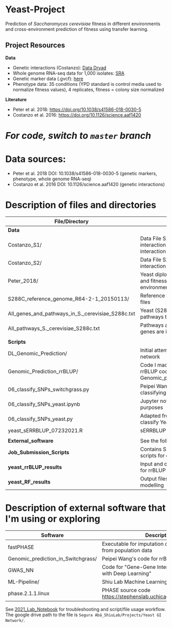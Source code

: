 # Yeast-Project
Prediction of *Saccharomyces cerevisiae* fitness in different environments and cross-environment prediction of fitness using transfer learning.

## Project Resources
__Data__
- Genetic interactions (Costanzo): [Data Dryad](https://datadryad.org/stash/dataset/doi:10.5061/dryad.4291s)  
- Whole genome RNA-seq data for 1,000 isolates: [SRA](https://www.ebi.ac.uk/ena/browser/view/PRJEB13017)
- Genetic marker data (.gvcf): [here](http://1002genomes.u-strasbg.fr/files/)
- Phenotype data: 35 conditions (YPD standard is control media used to normalize fitness values), 4 replicates, fitness = colony size normalized

__Literature__
- Peter et al. 2018: https://doi.org/10.1038/s41586-018-0030-5 
- Costanzo et al. 2016: https://doi.org/10.1126/science.aaf1420 

*For code, switch to `master` branch*
=======
# Data sources:
- Peter et al. 2018 DOI: 10.1038/s41586-018-0030-5 (genetic markers, phenotype, whole genome RNA-seq)
- Costanzo et al. 2016 DOI: 10.1126/science.aaf1420 (genetic interactions)

# Description of files and directories

|File/Directory                                     |Description                                                                         |
|---------------------------------------------------|---------------------------------------------------------------------------------   |
|__Data__                                           |                                                                                    |
|Costanzo_S1/                                       |Data File S1. Raw genetic interaction datasets: Pair-wise interaction format        |
|Costanzo_S2/                                       |Data File S2. Raw genetic interaction datasets: Matrix format                       |
|Peter_2018/                                        |Yeast diploid isolates' bi-allelic SNP and fitness data for 35 growth environments  |
|S288C_reference_genome_R64-2-1_20150113/           |Reference yeast genome S288C files                                                  |
|All_genes_and_pathways_in_S._cerevisiae_S288c.txt  |Yeast (S288C) genes and which pathways they belong to                               |
|All_pathways_S._cerevisiae_S288c.txt               |Pathways and which yeast (S288C) genes are in them                                  |
|                                                   |                                                                                    |
|__Scripts__                                        |                                                                                    |
|DL_Genomic_Prediction/                             |Initial attempt to build a neural network                                           |
|Genomic_Prediction_rrBLUP/                         |Code I made or edited from Peipei's rrBLUP code in Genomic_prediction_in_Switchgrass|
|06_classify_SNPs_switchgrass.py                    |Peipei Wang's original code for classifying Switchgrass SNPs                        |
|06_classify_SNPs_yeast.ipynb                       |Jupyter notebook for development purposes                                           |
|06_classify_SNPs_yeast.py                          |Adapted from Peipei's code to classify Yeast SNPs                                   |
|yeast_sERRBLUP_07232021.R                          |sERRBLUP code                                                                       |
|                                                   |                                                                                    |
|__External_software__                              |See the following section
|__Job_Submission_Scripts__                         |Contains SLURM job submission scripts for each prediction model                     |
|__yeast_rrBLUP_results__                           |Input and output files and figures for rrBLUP modelling                             |
|__yeast_RF_results__                               |Output files and figures for RF modelling                                           |


# Description of external software that I'm using or exploring
|Software                                           |Description                                                                         |
|---------------------------------------------------|---------------------------------------------------------------------------------   |
|fastPHASE                                          |Executable for imputation of missing genotypes from population data                 |
|Genomic_prediction_in_Switchgrass/                 |Peipei Wang's code for rrBLUP                                                       |
|GWAS_NN                                            |Code for "Gene-Gene Interaction Detection with Deep Learning"                       |
|ML-Pipeline/                                       |Shiu Lab Machine Learning Pipeline (RF code)                                        |
|phase.2.1.1.linux                                  |PHASE source code https://stephenslab.uchicago.edu/software.html                    |

See [2021_Lab_Notebook](https://docs.google.com/document/d/16pWLJoNUdrJx2gudEZUvN1ArLeKEfzN8NybQsQqfP6A/edit#) for troubleshooting and script/file usage workflow. The google drive path to the file is `Segura Abá_ShiuLab/Projects/Yeast GI Network/`.


